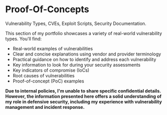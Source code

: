 # Proof-Of-Concepts
Vulnerability Types, CVEs, Exploit Scripts, Security Documentation.

This section of my portfolio showcases a variety of real-world vulnerability types. You'll find:

 - Real-world examples of vulnerabilities
- Clear and concise explanations using vendor and provider terminology
- Practical guidance on how to identify and address each vulnerability
- Key information to look for during your security assessments
- Key indicators of compromise (IoCs)
- Root causes of vulnerabilities
- Proof-of-concept (PoC) examples
  
**Due to internal policies, I'm unable to share specific confidential details. However, the information presented here offers a solid understanding of my role in defensive security, including my experience with vulnerability management and incident response.**
